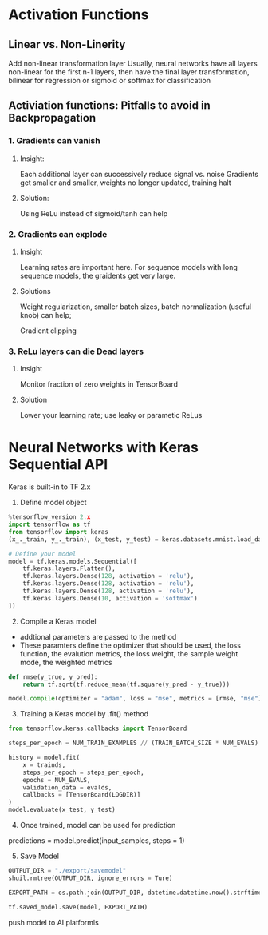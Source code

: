 # Activation Functions

## Linear vs. Non-Linerity
Add non-linear transformation layer
Usually, neural networks have all layers non-linear for the first n-1 layers, then have the final layer transformation, bilinear for regression or sigmoid or softmax for classification

## Activiation functions: Pitfalls to avoid in Backpropagation
### 1. Gradients can vanish

1. Insight: 

    Each additional layer can successively reduce signal vs. noise
Gradients get smaller and smaller, weights no longer updated, training halt

2. Solution:

    Using ReLu instead of sigmoid/tanh can help

### 2. Gradients can explode

1. Insight

    Learning rates are important here. For sequence models with long sequence models, the graidents get very large.

2. Solutions

    Weight regularization, smaller batch sizes, batch normalization (useful knob) can help; 

    Gradient clipping


### 3. ReLu layers can die Dead layers

1. Insight

    Monitor fraction of zero weights in TensorBoard

2. Solution

    Lower your learning rate; use leaky or parametic ReLus

# Neural Networks with Keras Sequential API

Keras is built-in to TF 2.x

1. Define model object

```python
%tensorflow_version 2.x
import tensorflow as tf
from tensorflow import keras
(x_._train, y_._train), (x_test, y_test) = keras.datasets.mnist.load_date()

# Define your model
model = tf.keras.models.Sequential([
    tf.keras.layers.Flatten(),
    tf.keras.layers.Dense(128, activation = 'relu'),
    tf.keras.layers.Dense(128, activation = 'relu'),
    tf.keras.layers.Dense(128, activation = 'relu'),
    tf.keras.layers.Dense(10, activation = 'softmax')
])

```

2. Compile a Keras model

* addtional parameters are passed to the method
* These paramters define the optimizer that should be used, the loss function, the evalution metrics, the loss weight, the sample weight mode, the weighted metrics

```python
def rmse(y_true, y_pred):
    return tf.sqrt(tf.reduce_mean(tf.square(y_pred - y_true)))

model.compile(optimizer = "adam", loss = "mse", metrics = [rmse, "mse"])
```

3. Training a Keras model by .fit() method
```python
from tensorflow.keras.callbacks import TensorBoard

steps_per_epoch = NUM_TRAIN_EXAMPLES // (TRAIN_BATCH_SIZE * NUM_EVALS)

history = model.fit(
    x = trainds,
    steps_per_epoch = steps_per_epoch,
    epochs = NUM_EVALS,
    validation_data = evalds,
    callbacks = [TensorBoard(LOGDIR)]
)
model.evaluate(x_test, y_test)
```

4. Once trained, model can be used for prediction

predictions = model.predict(input_samples, steps = 1)

5. Save Model
```python
OUTPUT_DIR = "./export/savemodel"
shuil.rmtree(OUTPUT_DIR, ignore_errors = Ture)

EXPORT_PATH = os.path.join(OUTPUT_DIR, datetime.datetime.now().strftime("%Y%m%d%H%M%S"))

tf.saved_model.save(model, EXPORT_PATH)
```

push model to AI platformls
